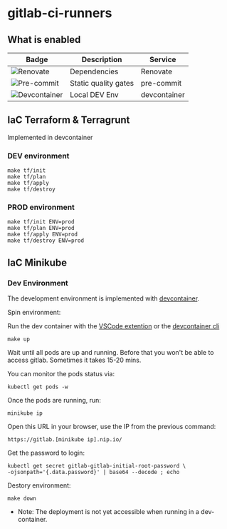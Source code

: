# gitlab-ci-runners

## What is enabled

| Badge                   | Description          | Service      |
| ----------------------- | -------------------- | ------------ |
| ![Renovate][1]          | Dependencies         | Renovate     |
| ![Pre-commit][2]        | Static quality gates | pre-commit   |
| ![Devcontainer][3]      | Local DEV Env        | devcontainer |

## IaC Terraform & Terragrunt

Implemented in devcontainer

### DEV environment

```shell
make tf/init
make tf/plan
make tf/apply
make tf/destroy
```

### PROD environment

```shell
make tf/init ENV=prod
make tf/plan ENV=prod
make tf/apply ENV=prod
make tf/destroy ENV=prod
```

## IaC Minikube

### Dev Environment

The development environment is implemented with [devcontainer][5].

Spin environment:

Run the dev container with the [VSCode extention][6] or the [devcontainer cli][7]

```shell
make up
```

Wait until all pods are up and running. Before that you won't be able to access gitlab.
Sometimes it takes 15-20 mins.

You can monitor the pods status via:

```shell
kubectl get pods -w
```

Once the pods are running, run:

```shell
minikube ip
```

Open this URL in your browser, use the IP from the previous command:

```shell
https://gitlab.[minikube ip].nip.io/
```

Get the password to login:

```shell
kubectl get secret gitlab-gitlab-initial-root-password \
-ojsonpath='{.data.password}' | base64 --decode ; echo
```

Destory environment:

```shell
make down
```

* Note: The deployment is not yet accessible when running in a dev-container.

[1]: https://img.shields.io/badge/renovate-enabled-brightgreen?logo=renovate
[2]: https://img.shields.io/badge/pre--commit-enabled-brightgreen?logo=pre-commit
[3]: https://img.shields.io/static/v1?label=devcontainer&message=enabled&logo=visualstudiocode&color=007ACC&logoColor=007ACC
[4]: https://img.shields.io/static/v1?label=codespaces&message=enabled&logo=github
[5]: https://code.visualstudio.com/docs/devcontainers/containers
[6]: https://marketplace.visualstudio.com/items?itemName=ms-vscode-remote.remote-containers
[7]: https://code.visualstudio.com/docs/devcontainers/devcontainer-cli
